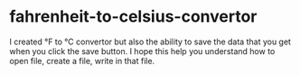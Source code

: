 # fahrenheit-to-celsius-convertor

I created °F to °C convertor but also the ability to save the data that you get when you click the save button. I hope this help you understand how to open file, create a file, write in that file.
